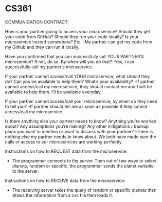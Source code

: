 # CS361

COMMUNICATION CONTRACT:

How is your partner going to access your microservice? Should they get your code from GitHub? Should they run your code locally? Is your microservice hosted somewhere? Etc.
-My partner can get my code from my Github and they can run it locally.

Have you confirmed that you can successfully call YOUR PARTNER’S microservice? If not, do so. By when will you do that?
-Yes, I can successfully call my partner’s microservice.

If your partner cannot access/call YOUR microservice, what should they do? Can you be available to help them? What’s your availability?
-If partner cannot access/call my microservice, they should contact me and I will be available to help them. I’ll be available everyday.

If your partner cannot access/call your microservice, by when do they need to tell you?
-If partner should tell me as soon as possible if they cannot access/call my microservice.

Is there anything else your partner needs to know? Anything you’re worried about? Any assumptions you’re making? Any other mitigations / backup plans you want to mention or want to discuss with your partner?
-There is nothing else my partner needs to know about. We both have made sure the calls or access to our microservices are working perfectly.

Instructions on how to REQUEST data from the microservice:
- The programmer connects to the server. Then out of two ways to select planets, random or specific, the programmer sends the planet variable to the server.

Instructions on how to RECEIVE data from the microservice:
- The receiving server takes the query of random or specific planets then draws the information from a cvs file then loads it.









